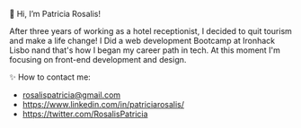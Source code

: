 👋 Hi, I’m Patricia Rosalis! 

After three years of working as a hotel receptionist, I decided to quit tourism and make a life change!
I Did a web development Bootcamp at Ironhack Lisbo nand that's how I began my career path in tech.
At this moment I'm focusing on front-end development and design.
  
✨ How to contact me:
- rosalispatricia@gmail.com
- https://www.linkedin.com/in/patriciarosalis/
- https://twitter.com/RosalisPatricia
